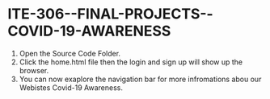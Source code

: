 # ITE-306--FINAL-PROJECTS--COVID-19-AWARENESS

1. Open the Source Code Folder.
2. Click the home.html file then the login and sign up will show up the browser.
3. You can now exaplore the navigation bar for more infromations abou our Webistes Covid-19 Awareness.
